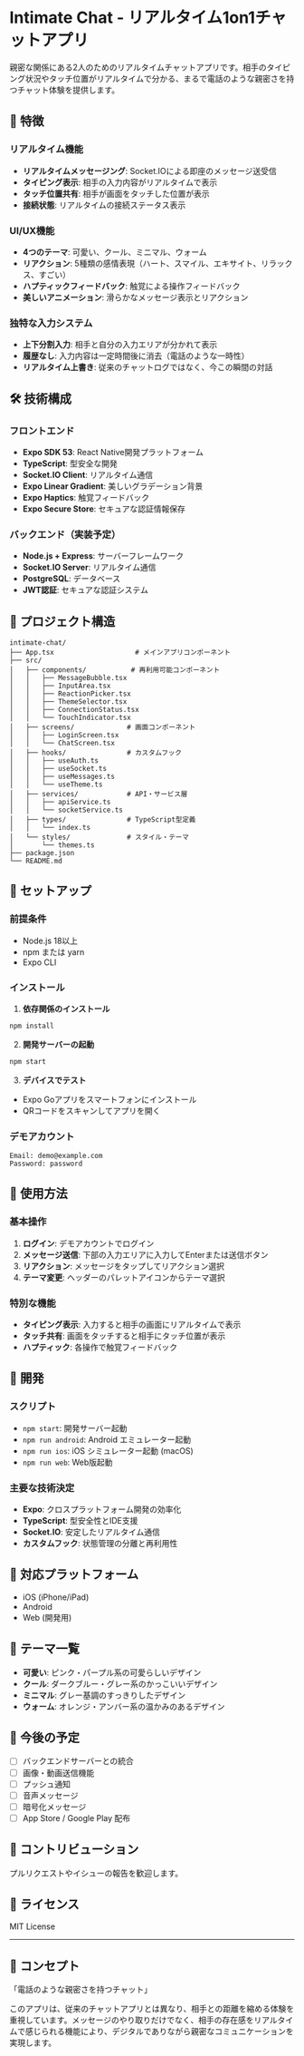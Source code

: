 # Intimate Chat - リアルタイム1on1チャットアプリ

親密な関係にある2人のためのリアルタイムチャットアプリです。相手のタイピング状況やタッチ位置がリアルタイムで分かる、まるで電話のような親密さを持つチャット体験を提供します。

## 🌟 特徴

### リアルタイム機能
- **リアルタイムメッセージング**: Socket.IOによる即座のメッセージ送受信
- **タイピング表示**: 相手の入力内容がリアルタイムで表示
- **タッチ位置共有**: 相手が画面をタッチした位置が表示
- **接続状態**: リアルタイムの接続ステータス表示

### UI/UX機能
- **4つのテーマ**: 可愛い、クール、ミニマル、ウォーム
- **リアクション**: 5種類の感情表現（ハート、スマイル、エキサイト、リラックス、すごい）
- **ハプティックフィードバック**: 触覚による操作フィードバック
- **美しいアニメーション**: 滑らかなメッセージ表示とリアクション

### 独特な入力システム
- **上下分割入力**: 相手と自分の入力エリアが分かれて表示
- **履歴なし**: 入力内容は一定時間後に消去（電話のような一時性）
- **リアルタイム上書き**: 従来のチャットログではなく、今この瞬間の対話

## 🛠️ 技術構成

### フロントエンド
- **Expo SDK 53**: React Native開発プラットフォーム
- **TypeScript**: 型安全な開発
- **Socket.IO Client**: リアルタイム通信
- **Expo Linear Gradient**: 美しいグラデーション背景
- **Expo Haptics**: 触覚フィードバック
- **Expo Secure Store**: セキュアな認証情報保存

### バックエンド（実装予定）
- **Node.js + Express**: サーバーフレームワーク
- **Socket.IO Server**: リアルタイム通信
- **PostgreSQL**: データベース
- **JWT認証**: セキュアな認証システム

## 📁 プロジェクト構造

```
intimate-chat/
├── App.tsx                    # メインアプリコンポーネント
├── src/
│   ├── components/           # 再利用可能コンポーネント
│   │   ├── MessageBubble.tsx
│   │   ├── InputArea.tsx
│   │   ├── ReactionPicker.tsx
│   │   ├── ThemeSelector.tsx
│   │   ├── ConnectionStatus.tsx
│   │   └── TouchIndicator.tsx
│   ├── screens/             # 画面コンポーネント
│   │   ├── LoginScreen.tsx
│   │   └── ChatScreen.tsx
│   ├── hooks/               # カスタムフック
│   │   ├── useAuth.ts
│   │   ├── useSocket.ts
│   │   ├── useMessages.ts
│   │   └── useTheme.ts
│   ├── services/            # API・サービス層
│   │   ├── apiService.ts
│   │   └── socketService.ts
│   ├── types/               # TypeScript型定義
│   │   └── index.ts
│   └── styles/              # スタイル・テーマ
│       └── themes.ts
├── package.json
└── README.md
```

## 🚀 セットアップ

### 前提条件
- Node.js 18以上
- npm または yarn
- Expo CLI

### インストール

1. **依存関係のインストール**
```bash
npm install
```

2. **開発サーバーの起動**
```bash
npm start
```

3. **デバイスでテスト**
- Expo Goアプリをスマートフォンにインストール
- QRコードをスキャンしてアプリを開く

### デモアカウント
```
Email: demo@example.com
Password: password
```

## 🎯 使用方法

### 基本操作
1. **ログイン**: デモアカウントでログイン
2. **メッセージ送信**: 下部の入力エリアに入力してEnterまたは送信ボタン
3. **リアクション**: メッセージをタップしてリアクション選択
4. **テーマ変更**: ヘッダーのパレットアイコンからテーマ選択

### 特別な機能
- **タイピング表示**: 入力すると相手の画面にリアルタイムで表示
- **タッチ共有**: 画面をタッチすると相手にタッチ位置が表示
- **ハプティック**: 各操作で触覚フィードバック

## 🔧 開発

### スクリプト
- `npm start`: 開発サーバー起動
- `npm run android`: Android エミュレーター起動
- `npm run ios`: iOS シミュレーター起動 (macOS)
- `npm run web`: Web版起動

### 主要な技術決定
- **Expo**: クロスプラットフォーム開発の効率化
- **TypeScript**: 型安全性とIDE支援
- **Socket.IO**: 安定したリアルタイム通信
- **カスタムフック**: 状態管理の分離と再利用性

## 📱 対応プラットフォーム
- iOS (iPhone/iPad)
- Android
- Web (開発用)

## 🌈 テーマ一覧
- **可愛い**: ピンク・パープル系の可愛らしいデザイン
- **クール**: ダークブルー・グレー系のかっこいいデザイン  
- **ミニマル**: グレー基調のすっきりしたデザイン
- **ウォーム**: オレンジ・アンバー系の温かみのあるデザイン

## 🔮 今後の予定
- [ ] バックエンドサーバーとの統合
- [ ] 画像・動画送信機能
- [ ] プッシュ通知
- [ ] 音声メッセージ
- [ ] 暗号化メッセージ
- [ ] App Store / Google Play 配布

## 🤝 コントリビューション
プルリクエストやイシューの報告を歓迎します。

## 📄 ライセンス
MIT License

---

## 💖 コンセプト

「電話のような親密さを持つチャット」

このアプリは、従来のチャットアプリとは異なり、相手との距離を縮める体験を重視しています。メッセージのやり取りだけでなく、相手の存在感をリアルタイムで感じられる機能により、デジタルでありながら親密なコミュニケーションを実現します。